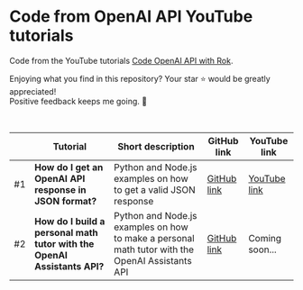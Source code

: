 # Code from OpenAI API YouTube tutorials

Code from the YouTube tutorials [Code OpenAI API with Rok](https://www.youtube.com/@codewithrok).

Enjoying what you find in this repository? Your star ⭐ would be greatly appreciated!<br>
Positive feedback keeps me going. 🚀

<br>

| | Tutorial  | Short description | GitHub link | YouTube link |
| ------------- | ------------- | ------------- | ------------- | ------------- |
| #1 | **How do I get an OpenAI API response in JSON format?**  | Python and Node.js examples on how to get a valid JSON response  | [GitHub link](https://github.com/rokbenko/openai-api-tutorials/tree/main/Tutorials/%231%20How%20do%20I%20get%20an%20OpenAI%20API%20response%20in%20JSON%20format) | [YouTube link](https://youtu.be/o4q2qsGKVkE) |
| #2 | **How do I build a personal math tutor with the OpenAI Assistants API?**  | Python and Node.js examples on how to make a personal math tutor with the OpenAI Assistants API  | [GitHub link](https://github.com/rokbenko/openai-api-tutorials/tree/main/Tutorials/%232%20How%20do%20I%20build%20a%20personal%20math%20tutor%20with%20the%20OpenAI%20Assistants%20API) | Coming soon... |
